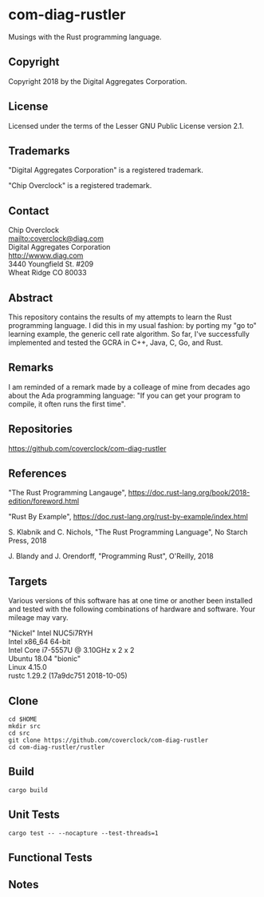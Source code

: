 # com-diag-rustler

Musings with the Rust programming language.

## Copyright

Copyright 2018 by the Digital Aggregates Corporation.

## License

Licensed under the terms of the Lesser GNU Public License version 2.1.

## Trademarks

"Digital Aggregates Corporation" is a registered trademark.

"Chip Overclock" is a registered trademark.

## Contact

Chip Overclock    
<mailto:coverclock@diag.com>    
Digital Aggregates Corporation    
<http://wwww.diag.com>    
3440 Youngfield St. #209    
Wheat Ridge CO 80033    

## Abstract

This repository contains the results of my attempts to learn the Rust
programming language. I did this in my usual fashion: by porting my "go to"
learning example, the generic cell rate algorithm. So far, I've successfully
implemented and tested the GCRA in C++, Java, C, Go, and Rust.

## Remarks

I am reminded of a remark made by a colleage of mine from decades ago about
the Ada programming language: "If you can get your program to compile, it
often runs the first time".

## Repositories

<https://github.com/coverclock/com-diag-rustler>

## References

"The Rust Programming Langauge",
<https://doc.rust-lang.org/book/2018-edition/foreword.html>

"Rust By Example",
<https://doc.rust-lang.org/rust-by-example/index.html>

S. Klabnik and C. Nichols, "The Rust Programming Language", No Starch Press,
2018

J. Blandy and J. Orendorff, "Programming Rust", O'Reilly, 2018

## Targets

Various versions of this software has at one time or another been installed
and tested with the following combinations of hardware and software. Your
mileage may vary.

"Nickel"
Intel NUC5i7RYH    
Intel x86_64 64-bit    
Intel Core i7-5557U @ 3.10GHz x 2 x 2    
Ubuntu 18.04 "bionic"    
Linux 4.15.0    
rustc 1.29.2 (17a9dc751 2018-10-05)    

## Clone

    cd $HOME
    mkdir src
    cd src
    git clone https://github.com/coverclock/com-diag-rustler
    cd com-diag-rustler/rustler

## Build

    cargo build

## Unit Tests

    cargo test -- --nocapture --test-threads=1

## Functional Tests

## Notes

